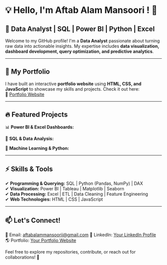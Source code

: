 # 💡 Hello, I'm Aftab Alam Mansoori ! 👋  

## 🚀 Data Analyst | SQL | Power BI | Python | Excel  

Welcome to my GitHub profile! I'm a **Data Analyst** passionate about turning raw data into actionable insights. My expertise includes **data visualization, dashboard development, query optimization, and predictive analytics**.  

---

## 📂 My Portfolio  
I have built an interactive **portfolio website** using **HTML, CSS, and JavaScript** to showcase my skills and projects. Check it out here:  
🔗 [Portfolio Website](https://aftabalammansoori.github.io/)  

---

## 🔥 Featured Projects  
📊 **Power BI & Excel Dashboards:**  


🔎 **SQL & Data Analysis:**  

🤖 **Machine Learning & Python:**  

---

## ⚡ Skills & Tools  
✔ **Programming & Querying:** SQL | Python (Pandas, NumPy) | DAX  
✔ **Visualization:** Power BI | Tableau | Matplotlib | Seaborn  
✔ **Data Processing:** Excel | ETL | Data Cleaning | Feature Engineering  
✔ **Web Technologies:** HTML | CSS | JavaScript  

---

## 📫 Let's Connect!  
📧 Email: aftabalammansoorii@gmail.com 
💼 LinkedIn: [Your LinkedIn Profile](https://www.linkedin.com/in/aftabalammansoorii/)  
🌎 Portfolio: [Your Portfolio Website](https://aftabalammansoori.github.io/) 

Feel free to explore my repositories, contribute, or reach out for collaborations! 🚀  
